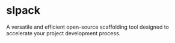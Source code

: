 # slpack

A versatile and efficient open-source scaffolding tool designed to accelerate your project development process.
